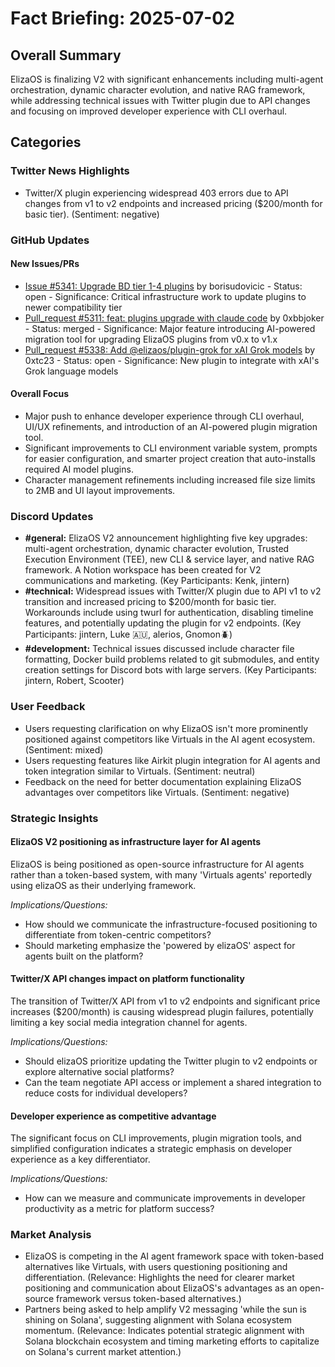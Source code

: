 # Fact Briefing: 2025-07-02

## Overall Summary
ElizaOS is finalizing V2 with significant enhancements including multi-agent orchestration, dynamic character evolution, and native RAG framework, while addressing technical issues with Twitter plugin due to API changes and focusing on improved developer experience with CLI overhaul.

## Categories

### Twitter News Highlights
- Twitter/X plugin experiencing widespread 403 errors due to API changes from v1 to v2 endpoints and increased pricing ($200/month for basic tier). (Sentiment: negative)

### GitHub Updates

#### New Issues/PRs
- [Issue #5341: Upgrade BD tier 1-4 plugins](https://github.com/elizaos/eliza/issues/5341) by borisudovicic - Status: open - Significance: Critical infrastructure work to update plugins to newer compatibility tier
- [Pull_request #5311: feat: plugins upgrade with claude code](https://github.com/elizaos/eliza/pull/5311) by 0xbbjoker - Status: merged - Significance: Major feature introducing AI-powered migration tool for upgrading ElizaOS plugins from v0.x to v1.x
- [Pull_request #5338: Add @elizaos/plugin-grok for xAI Grok models](https://github.com/elizaos/eliza/pull/5338) by 0xtc23 - Status: open - Significance: New plugin to integrate with xAI's Grok language models

#### Overall Focus
- Major push to enhance developer experience through CLI overhaul, UI/UX refinements, and introduction of an AI-powered plugin migration tool.
- Significant improvements to CLI environment variable system, prompts for easier configuration, and smarter project creation that auto-installs required AI model plugins.
- Character management refinements including increased file size limits to 2MB and UI layout improvements.

### Discord Updates
- **#general:** ElizaOS V2 announcement highlighting five key upgrades: multi-agent orchestration, dynamic character evolution, Trusted Execution Environment (TEE), new CLI & service layer, and native RAG framework. A Notion workspace has been created for V2 communications and marketing. (Key Participants: Kenk, jintern)
- **#technical:** Widespread issues with Twitter/X plugin due to API v1 to v2 transition and increased pricing to $200/month for basic tier. Workarounds include using twurl for authentication, disabling timeline features, and potentially updating the plugin for v2 endpoints. (Key Participants: jintern, Luke 🇦🇺, alerios, Gnomon🪲)
- **#development:** Technical issues discussed include character file formatting, Docker build problems related to git submodules, and entity creation settings for Discord bots with large servers. (Key Participants: jintern, Robert, Scooter)

### User Feedback
- Users requesting clarification on why ElizaOS isn't more prominently positioned against competitors like Virtuals in the AI agent ecosystem. (Sentiment: mixed)
- Users requesting features like Airkit plugin integration for AI agents and token integration similar to Virtuals. (Sentiment: neutral)
- Feedback on the need for better documentation explaining ElizaOS advantages over competitors like Virtuals. (Sentiment: negative)

### Strategic Insights

#### ElizaOS V2 positioning as infrastructure layer for AI agents
ElizaOS is being positioned as open-source infrastructure for AI agents rather than a token-based system, with many 'Virtuals agents' reportedly using elizaOS as their underlying framework.

*Implications/Questions:*
  - How should we communicate the infrastructure-focused positioning to differentiate from token-centric competitors?
  - Should marketing emphasize the 'powered by elizaOS' aspect for agents built on the platform?

#### Twitter/X API changes impact on platform functionality
The transition of Twitter/X API from v1 to v2 endpoints and significant price increases ($200/month) is causing widespread plugin failures, potentially limiting a key social media integration channel for agents.

*Implications/Questions:*
  - Should elizaOS prioritize updating the Twitter plugin to v2 endpoints or explore alternative social platforms?
  - Can the team negotiate API access or implement a shared integration to reduce costs for individual developers?

#### Developer experience as competitive advantage
The significant focus on CLI improvements, plugin migration tools, and simplified configuration indicates a strategic emphasis on developer experience as a key differentiator.

*Implications/Questions:*
  - How can we measure and communicate improvements in developer productivity as a metric for platform success?

### Market Analysis
- ElizaOS is competing in the AI agent framework space with token-based alternatives like Virtuals, with users questioning positioning and differentiation. (Relevance: Highlights the need for clearer market positioning and communication about ElizaOS's advantages as an open-source framework versus token-based alternatives.)
- Partners being asked to help amplify V2 messaging 'while the sun is shining on Solana', suggesting alignment with Solana ecosystem momentum. (Relevance: Indicates potential strategic alignment with Solana blockchain ecosystem and timing marketing efforts to capitalize on Solana's current market attention.)